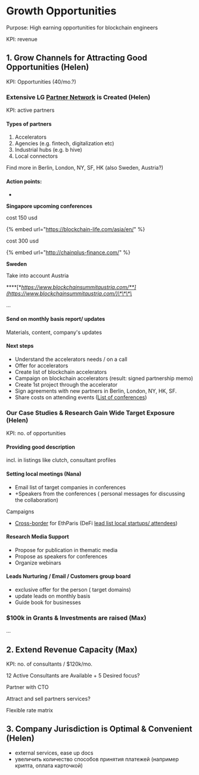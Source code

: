 # Growth Opportunities

Purpose: High earning opportunities for blockchain engineers

KPI: revenue

## 1. Grow Channels for Attracting Good Opportunities \(Helen\)

KPI: Opportunities \(40/mo.?\)

### Extensive LG [Partner Network](https://docs.google.com/spreadsheets/d/1S9YYeutXMe3fQE3cFdlJk77ZvmvSMI6vv4N4mo8CiIU/edit#gid=0) is Created \(Helen\)

KPI: active partners

#### Types of partners

1. Accelerators
2. Agencies \(e.g. fintech, digitalization etc\)
3. Industrial hubs \(e.g. b hive\)
4. Local connectors

Find more in Berlin, London, NY, SF, HK \(also Sweden, Austria?\)

 

#### Action points:

* 
**Singapore upcoming conferences** 

cost 150 usd 



{% embed url="https://blockchain-life.com/asia/en/" %}

cost 300 usd 

{% embed url="http://chainplus-finance.com/" %}

**Sweden** 

Take into account Austria 

\*\*\*\*[**https://www.blockchainsummitaustria.com/**](https://www.blockchainsummitaustria.com/)\*\*\*\*

...

#### Send on monthly basis report/ updates

Materials, content, company's updates

#### Next steps

* Understand the accelerators needs / on a call
* Offer for accelerators
* Create list of blockchain accelerators
* Campaign on blockchain accelerators \(result: signed partnership memo\)
* Create 1st project through the accelerator
* Sign agreements with new partners in Berlin, London, NY, HK, SF.
* Share costs on attending events  \([List of conferences](https://docs.google.com/spreadsheets/u/1/d/e/2PACX-1vRHc66fi8-Edcmg_gJWLIDujKFzxHynk6Wp4eW4-g_t6uFJc8GvqwKc2NY6Amkg_NvyigOsUpcd9KHa/pubhtml)\)

### Our Case Studies & Research Gain Wide Target Exposure \(Helen\)

KPI: no. of opportunities

#### Providing good description

incl. in listings like clutch, consultant profiles

#### Setting local meetings \(Nana\)

* Email list of target companies in conferences
* +Speakers from the conferences \( personal messages for discussing the collaboration\) 

Campaigns

* [Cross-border](../../solutions/decentralized-finance-defi/enabling-fast-transparent-and-compliant-cross-border-payments-with-the-blockchain.md) for EthParis \(DeFi [lead list local startups/ attendees](http://francefintech.org/qui-sommes-nous/#nosmembres%20)\)

#### Research Media Support

* Propose for publication in thematic media 
* Propose as speakers for conferences
* Organize webinars 

#### Leads Nurturing / Email / Customers group board



* exclusive offer for the person \( target domains\) 
* update leads on monthly basis 
* Guide book for businesses 



### $100k in Grants & Investments are raised \(Max\)

...

## 2. Extend Revenue Capacity \(Max\)

KPI: no. of consultants / $120k/mo.

12 Active Consultants are Available + 5 Desired focus?

Partner with CTO

Attract and sell partners services?

Flexible rate matrix 



## 3. Company Jurisdiction is Optimal & Convenient \(Helen\)

* external services, ease up docs
* увеличить количество способов принятия платежей \(например крипта, оплата карточкой\)

